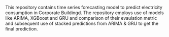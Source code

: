 This repository contains time series forecasting model to predict electricity consumption in Corporate Buildingd. The repository employs use of models like ARIMA,
XGBoost and GRU and comparison of their evaulation metric and subsequent use of stacked predictions from ARIMA & GRU to get the final prediction.

